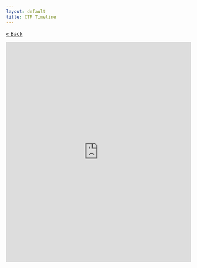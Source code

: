 ```yaml
---
layout: default
title: CTF Timeline
---
```


[&laquo; Back](./)

<iframe src="https://calendar.google.com/calendar/embed?height=600&amp;wkst=1&amp;bgcolor=%23ffffff&amp;ctz=Asia%2FShanghai&amp;src=YmVzdHN3bmdzQGdtYWlsLmNvbQ&amp;color=%23039BE5" style="border:0; min-height:600px; max-height:100%; width: 100%;" width="100%" frameborder="0" scrolling="no"></iframe>
